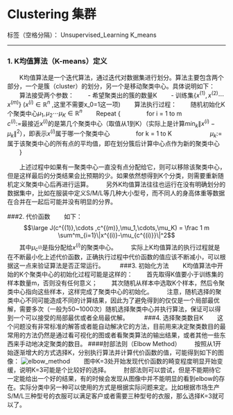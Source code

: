 ﻿# Clustering 集群

标签（空格分隔）： Unsupervised_Learning K_means

---
### 1. K均值算法（K-means）定义
　　K均值算法是一个迭代算法，通过迭代对数据集进行划分。算法主要包含两个部分，一个是簇（cluster）的划分，另一个是移动聚类中心。具体说明如下：
　　算法接受两个参数：
　　- 希望聚类出的簇的数量K
　　- 训练集$\{x^{(1)},x^{(2)}\cdots x^{(m)}\}$    ($x^{(i)}\in\mathbb{R}^n$ ,这里不需要x_0=1这一项)
　　算法执行过程：
　　随机初始化K个聚类中心$\mu_1,\mu_2\cdots \mu_K \in \mathbb{R}^n$
　　Repeat {
　　　　for i = 1 to m
　　　　　　$c^{(i)}$:=最接近$x^{(i)}$的是第几个聚类中心（取值从1到K）（实际上是计算$min_k\|x^{(i)}-\mu_k\|^2$），即表示$x^{(i)}$属于哪一个聚类中心
　　　　for k = 1 to K
　　　　　　$\mu_k$:=属于该聚类中心的所有点的平均值，即在划分簇后计算中心点作为新的聚类中心
　　}

　　上述过程中如果有一聚类中心一直没有点分配给它，则可以移除该聚类中心，但是这样最后的分类结果会比预期的少。如果依然想得到K个分类，则需要重新随机定义聚类中心后再进行运算。
　　另外K均值算法往往也运行在没有明确划分的数据集中，比如在服装中定义S/M/L等几种大小型号，而不同人的身高体重等数据在合并在一起后可能并没有明显的分界。

###2. 代价函数
　　如下：
$$\large J(c^{(1)},\cdots ,c^{(m)},\mu_1,\cdots,\mu_K) = \frac 1 m \sum^m_{i=1}\|x^{(i)}-\mu_{c^{(i)}}\|^2$$
　　其中$\mu_{c^{(i)}}$是指分配给$x^{(i)}$的聚类中心。
　　实际上K均值算法的执行过程就是在不断最小化上述代价函数，正确执行过程中代价函数的值应该不断减小，可以根据这一点来验证算法是否正常运行。
　　
###3. 初始化方法
　　K均值算法中开始的K个聚类中心的初始化过程可能是这样的：
　　首先取得K值要小于训练集的样本数量m，否则没有任何意义；
　　其次随机从样本中选取K个样本，然后令聚类中心指向这些样本，这样完成了聚类中心的初始化。
　　注意，随机选择的聚类中心不同可能造成不同的计算结果，因此为了避免得到的仅仅是一个局部最优解，需要多次（一般为50~1000次）随机选择聚类中心并执行算法，保证可以得到一个可以接受的局部最优或者全局最优解。
　　
###4. 选择聚类数目K
　　这个问题没有非常标准的解答或者能自动解决它的方法，目前用来决定聚类数目的最常用的方法仍然是通过看可视化的图或者看聚类算法的输出结果，或者其他一些东西来手动地决定聚类的数目。
####肘部法则（Elbow Method）
　　按照从1开始逐渐增大的方式选择K，分别执行算法并计算代价函数的值，可能得到如下的图像：
![elbow_method](http://97.64.17.179:8615/ml/elbow_method.png)
　　图中K=3处开始发现代价函数的畸变程度明显开始变缓，说明K=3可能是个比较好的选择。
　　肘部法则可以尝试，但是不能期待它一定能给出一个好的结果，有的时候会发现从图像中并不能明显的看到elbow的存在。实际分类中另一种可以使用的方式是根据实际问题来定。比如根据市场生产S/M/L三种型号的衣服可以满足客户或者需要三种型号的衣服，那么选择K=3就可以了。
　　
　　
　　　　




